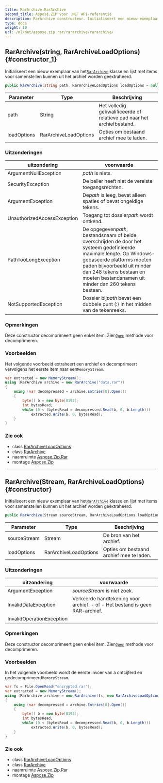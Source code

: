 ```yaml
---
title: RarArchive.RarArchive
second_title: Aspose.ZIP voor .NET API-referentie
description: RarArchive constructeur. Initialiseert een nieuw exemplaar van hetRarArchive klasse en lijst met items voor samenstellen kunnen uit het archief worden geëxtraheerd.
type: docs
weight: 10
url: /nl/net/aspose.zip.rar/rararchive/rararchive/
---
```

## RarArchive(string, RarArchiveLoadOptions) {#constructor_1}

Initialiseert een nieuw exemplaar van het[`RarArchive`](../) klasse en lijst met items voor samenstellen kunnen uit het archief worden geëxtraheerd.

```csharp
public RarArchive(string path, RarArchiveLoadOptions loadOptions = null)
```

| Parameter | Type | Beschrijving |
| --- | --- | --- |
| path | String | Het volledig gekwalificeerde of relatieve pad naar het archiefbestand. |
| loadOptions | RarArchiveLoadOptions | Opties om bestaand archief mee te laden. |

### Uitzonderingen

| uitzondering | voorwaarde |
| --- | --- |
| ArgumentNullException | *path* is niets. |
| SecurityException | De beller heeft niet de vereiste toegangsrechten. |
| ArgumentException | De*path* is leeg, bevat alleen spaties of bevat ongeldige tekens. |
| UnauthorizedAccessException | Toegang tot dossier*path* wordt ontkend. |
| PathTooLongException | De opgegeven*path*, bestandsnaam of beide overschrijden de door het systeem gedefinieerde maximale lengte. Op Windows-gebaseerde platforms moeten paden bijvoorbeeld uit minder dan 248 tekens bestaan en moeten bestandsnamen uit minder dan 260 tekens bestaan. |
| NotSupportedException | Dossier bij*path* bevat een dubbele punt (:) in het midden van de tekenreeks. |

### Opmerkingen

Deze constructor decomprimeert geen enkel item. Zien[`Open`](../../rararchiveentry/open/) methode voor decomprimeren.

### Voorbeelden

Het volgende voorbeeld extraheert een archief en decomprimeert vervolgens het eerste item naar een`MemoryStream`.

```csharp
var extracted = new MemoryStream();
using (RarArchive archive = new RarArchive("data.rar"))
{
    using (var decompressed = archive.Entries[0].Open())
    {
        byte[] b = new byte[8192];
        int bytesRead;
        while (0 < (bytesRead = decompressed.Read(b, 0, b.Length)))
            extracted.Write(b, 0, bytesRead);
    }
}
```

### Zie ook

* class [RarArchiveLoadOptions](../../rararchiveloadoptions/)
* class [RarArchive](../)
* naamruimte [Aspose.Zip.Rar](../../rararchive/)
* montage [Aspose.Zip](../../../)

---

## RarArchive(Stream, RarArchiveLoadOptions) {#constructor}

Initialiseert een nieuw exemplaar van het[`RarArchive`](../) klasse en lijst met items voor samenstellen kunnen uit het archief worden geëxtraheerd.

```csharp
public RarArchive(Stream sourceStream, RarArchiveLoadOptions loadOptions = null)
```

| Parameter | Type | Beschrijving |
| --- | --- | --- |
| sourceStream | Stream | De bron van het archief. |
| loadOptions | RarArchiveLoadOptions | Opties om bestaand archief mee te laden. |

### Uitzonderingen

| uitzondering | voorwaarde |
| --- | --- |
| ArgumentException | *sourceStream* is niet zoek. |
| InvalidDataException | Verkeerde handtekening voor archief. - of - Het bestand is geen RAR-archief. |
| InvalidOperationException |  |

### Opmerkingen

Deze constructor decomprimeert geen enkel item. Zien[`Open`](../../rararchiveentry/open/) methode voor decomprimeren.

### Voorbeelden

In het volgende voorbeeld wordt de eerste invoer van a ontcijferd en gedecomprimeerd`MemoryStream`.

```csharp
var fs = File.OpenRead("encrypted.rar");
var extracted = new MemoryStream();
using (RarArchive archive = new RarArchive(fs, new RarArchiveLoadOptions() { DecryptionPassword = "p@s$" }))
{
    using (var decompressed = archive.Entries[0].Open())
    {
        byte[] b = new byte[8192];
        int bytesRead;
        while (0 < (bytesRead = decompressed.Read(b, 0, b.Length)))
            extracted.Write(b, 0, bytesRead);
    }
}
```

### Zie ook

* class [RarArchiveLoadOptions](../../rararchiveloadoptions/)
* class [RarArchive](../)
* naamruimte [Aspose.Zip.Rar](../../rararchive/)
* montage [Aspose.Zip](../../../)



